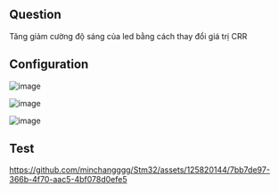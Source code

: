 ## Question
Tăng giảm cường độ sáng của led bằng cách thay đổi giá trị CRR

## Configuration

![image](https://github.com/minchangggg/Stm32/assets/125820144/80064100-c500-47f8-8010-a306abc89d2e)

![image](https://github.com/minchangggg/Stm32/assets/125820144/84937533-57b4-404e-994e-76c0e2dc5732)

![image](https://github.com/minchangggg/Stm32/assets/125820144/b040ede1-7b83-4b6c-97af-0a214ce0357a)

## Test 

https://github.com/minchangggg/Stm32/assets/125820144/7bb7de97-366b-4f70-aac5-4bf078d0efe5
